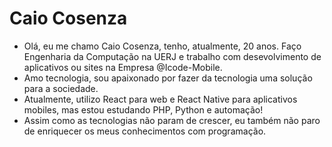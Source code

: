 # Caio Cosenza

- Olá, eu me chamo Caio Cosenza, tenho, atualmente, 20 anos. Faço Engenharia da Computação na UERJ e trabalho com desevolvimento de aplicativos ou sites na Empresa @Icode-Mobile.
- Amo tecnologia, sou apaixonado por fazer da tecnologia uma solução para a sociedade.
- Atualmente, utilizo React para web e React Native para aplicativos mobiles, mas estou estudando PHP, Python e automação!
- Assim como as tecnologias não param de crescer, eu também não paro de enriquecer os meus conhecimentos com programação.
